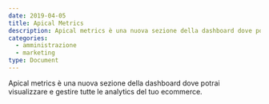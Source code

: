 ```yaml
---
date: 2019-04-05
title: Apical Metrics
description: Apical metrics è una nuova sezione della dashboard dove potrai visualizzare e gestire tutte le analytics del tuo ecommerce.
categories:
  - amministrazione
  - marketing
type: Document
---
```


Apical metrics è una nuova sezione della dashboard dove potrai visualizzare e gestire tutte le analytics del tuo ecommerce.